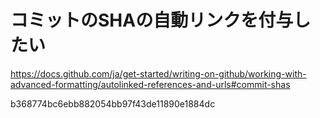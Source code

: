 

# コミットのSHAの自動リンクを付与したい

https://docs.github.com/ja/get-started/writing-on-github/working-with-advanced-formatting/autolinked-references-and-urls#commit-shas


b368774bc6ebb882054bb97f43de11890e1884dc
